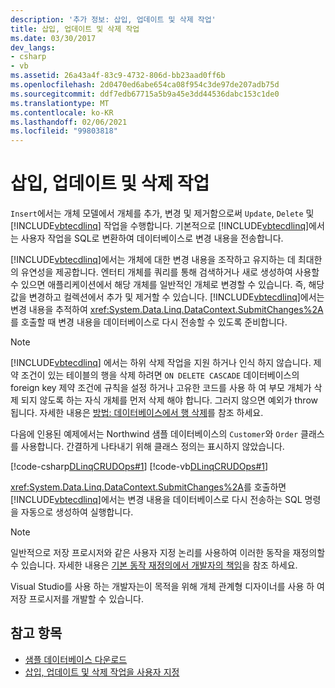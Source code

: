 ```yaml
---
description: '추가 정보: 삽입, 업데이트 및 삭제 작업'
title: 삽입, 업데이트 및 삭제 작업
ms.date: 03/30/2017
dev_langs:
- csharp
- vb
ms.assetid: 26a43a4f-83c9-4732-806d-bb23aad0ff6b
ms.openlocfilehash: 2d0470ed6abe654ca08f954c3de97de207adb75d
ms.sourcegitcommit: ddf7edb67715a5b9a45e3dd44536dabc153c1de0
ms.translationtype: MT
ms.contentlocale: ko-KR
ms.lasthandoff: 02/06/2021
ms.locfileid: "99803818"
---
```

# <a name="insert-update-and-delete-operations"></a>삽입, 업데이트 및 삭제 작업

`Insert`에서는 개체 모델에서 개체를 추가, 변경 및 제거함으로써 `Update`, `Delete` 및 [!INCLUDE[vbtecdlinq](../../../../../../includes/vbtecdlinq-md.md)] 작업을 수행합니다. 기본적으로 [!INCLUDE[vbtecdlinq](../../../../../../includes/vbtecdlinq-md.md)]에서는 사용자 작업을 SQL로 변환하여 데이터베이스로 변경 내용을 전송합니다.

[!INCLUDE[vbtecdlinq](../../../../../../includes/vbtecdlinq-md.md)]에서는 개체에 대한 변경 내용을 조작하고 유지하는 데 최대한의 유연성을 제공합니다. 엔터티 개체를 쿼리를 통해 검색하거나 새로 생성하여 사용할 수 있으면 애플리케이션에서 해당 개체를 일반적인 개체로 변경할 수 있습니다. 즉, 해당 값을 변경하고 컬렉션에서 추가 및 제거할 수 있습니다. [!INCLUDE[vbtecdlinq](../../../../../../includes/vbtecdlinq-md.md)]에서는 변경 내용을 추적하여 <xref:System.Data.Linq.DataContext.SubmitChanges%2A>를 호출할 때 변경 내용을 데이터베이스로 다시 전송할 수 있도록 준비합니다.

> [!NOTE]
> [!INCLUDE[vbtecdlinq](../../../../../../includes/vbtecdlinq-md.md)] 에서는 하위 삭제 작업을 지원 하거나 인식 하지 않습니다. 제약 조건이 있는 테이블의 행을 삭제 하려면 `ON DELETE CASCADE` 데이터베이스의 foreign key 제약 조건에 규칙을 설정 하거나 고유한 코드를 사용 하 여 부모 개체가 삭제 되지 않도록 하는 자식 개체를 먼저 삭제 해야 합니다. 그러지 않으면 예외가 throw됩니다. 자세한 내용은 [방법: 데이터베이스에서 행 삭제](how-to-delete-rows-from-the-database.md)를 참조 하세요.

다음에 인용된 예제에서는 Northwind 샘플 데이터베이스의 `Customer`와 `Order` 클래스를 사용합니다. 간결하게 나타내기 위해 클래스 정의는 표시하지 않았습니다.

[!code-csharp[DLinqCRUDOps#1](../../../../../../samples/snippets/csharp/VS_Snippets_Data/DLinqCRUDOps/cs/Program.cs#1)]
[!code-vb[DLinqCRUDOps#1](../../../../../../samples/snippets/visualbasic/VS_Snippets_Data/DLinqCRUDOps/vb/Module1.vb#1)]

<xref:System.Data.Linq.DataContext.SubmitChanges%2A>를 호출하면 [!INCLUDE[vbtecdlinq](../../../../../../includes/vbtecdlinq-md.md)]에서는 변경 내용을 데이터베이스로 다시 전송하는 SQL 명령을 자동으로 생성하여 실행합니다.

> [!NOTE]
> 일반적으로 저장 프로시저와 같은 사용자 지정 논리를 사용하여 이러한 동작을 재정의할 수 있습니다. 자세한 내용은 [기본 동작 재정의에서 개발자의 책임](responsibilities-of-the-developer-in-overriding-default-behavior.md)을 참조 하세요.
>
> Visual Studio를 사용 하는 개발자는이 목적을 위해 개체 관계형 디자이너를 사용 하 여 저장 프로시저를 개발할 수 있습니다.

## <a name="see-also"></a>참고 항목

- [샘플 데이터베이스 다운로드](downloading-sample-databases.md)
- [삽입, 업데이트 및 삭제 작업을 사용자 지정](customizing-insert-update-and-delete-operations.md)
